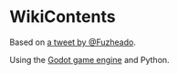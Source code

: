 # WikiContents
Based on [a tweet by @Fuzheado](https://twitter.com/fuzheado/status/1525164874640371713).

Using the [Godot game engine](https://godotengine.org/) and Python.
